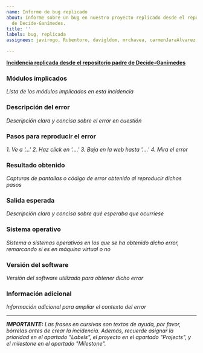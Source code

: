 ```yaml
---
name: Informe de bug replicado
about: Informe sobre un bug en nuestro proyecto replicado desde el repositorio padre
  de Decide-Ganímedes.
title: ''
labels: bug, replicada
assignees: javirogo, Rubentoro, davigldom, mrchavea, carmenJaraAlvarez

---
```


**[Incidencia replicada desde el repositorio padre de Decide-Ganímedes](AÑADIR_URL)**

### Módulos implicados
_Lista de los módulos implicados en esta incidencia_

### Descripción del error
_Descripción clara y concisa sobre el error en cuestión_

### Pasos para reproducir el error
_1. Ve a '...'_
_2. Haz click en '....'_
_3. Baja en la web hasta '....'_
_4. Mira el error_

### Resultado obtenido
_Capturas de pantallas o código de error obtenido al reproducir dichos pasos_

### Salida esperada
_Descripción clara y concisa sobre qué esperaba que ocurriese_

### Sistema operativo
_Sistema o sistemas operativos en los que se ha obtenido dicho error, remarcando si es en máquina virtual o no_

### Versión del software
_Versión del software utilizado para obtener dicho error_

### Información adicional
_Información adicional para ampliar el contexto del error_

---

_**IMPORTANTE:** Las frases en cursivas son textos de ayuda, por favor, bórrelas antes de crear la incidencia. Además, recuerde asignar la prioridad en el apartado "Labels", el proyecto en el apartado "Projects", y el milestone en el apartado "Milestone"._
